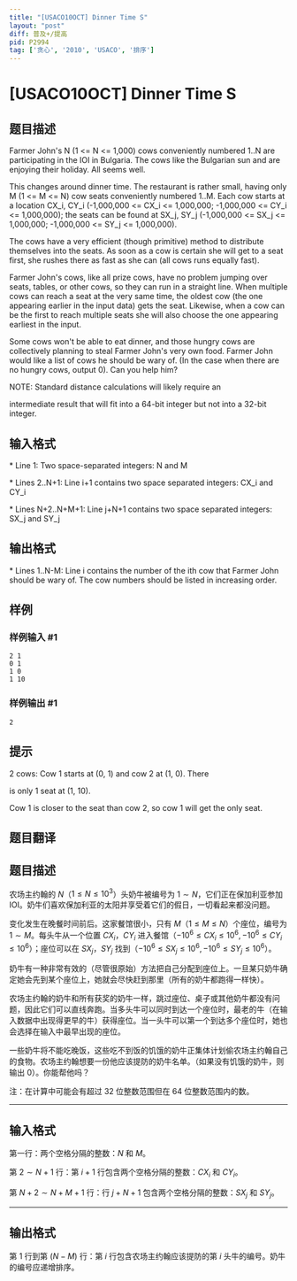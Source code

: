 ```yaml
---
title: "[USACO10OCT] Dinner Time S"
layout: "post"
diff: 普及+/提高
pid: P2994
tag: ['贪心', '2010', 'USACO', '排序']
---
```

# [USACO10OCT] Dinner Time S
## 题目描述

Farmer John's N (1 <= N <= 1,000) cows conveniently numbered 1..N are participating in the IOI in Bulgaria. The cows like the Bulgarian sun and are enjoying their holiday. All seems well.

This changes around dinner time. The restaurant is rather small, having only M (1 <= M <= N) cow seats conveniently numbered 1..M. Each cow starts at a location CX\_i, CY\_i (-1,000,000 <= CX\_i <= 1,000,000; -1,000,000 <= CY\_i <= 1,000,000); the seats can be found at SX\_j, SY\_j (-1,000,000 <= SX\_j <= 1,000,000; -1,000,000 <= SY\_j <= 1,000,000).

The cows have a very efficient (though primitive) method to distribute themselves into the seats. As soon as a cow is certain she will get to a seat first, she rushes there as fast as she can (all cows runs equally fast).

Farmer John's cows, like all prize cows, have no problem jumping over seats, tables, or other cows, so they can run in a straight line. When multiple cows can reach a seat at the very same time, the oldest cow (the one appearing earlier in the input data) gets the seat.  Likewise, when a cow can be the first to reach multiple seats she will also choose the one appearing earliest in the input.

Some cows won't be able to eat dinner, and those hungry cows are collectively planning to steal Farmer John's very own food. Farmer John would like a list of cows he should be wary of. (In the case when there are no hungry cows, output 0). Can you help him?

NOTE: Standard distance calculations will likely require an

intermediate result that will fit into a 64-bit integer but not into a 32-bit integer.
## 输入格式

\* Line 1: Two space-separated integers: N and M

\* Lines 2..N+1: Line i+1 contains two space separated integers: CX\_i and CY\_i

\* Lines N+2..N+M+1: Line j+N+1 contains two space separated integers: SX\_j and SY\_j
## 输出格式

\* Lines 1..N-M: Line i contains the number of the ith cow that Farmer John should be wary of. The cow numbers should be listed in increasing order.
## 样例

### 样例输入 #1
```
2 1 
0 1 
1 0 
1 10 

```
### 样例输出 #1
```
2 

```
## 提示

2 cows: Cow 1 starts at (0, 1) and cow 2 at (1, 0). There 

is only 1 seat at (1, 10). 

Cow 1 is closer to the seat than cow 2, so cow 1 will get the only seat.

## 题目翻译

## 题目描述

农场主约翰的 $N$（$1 \le N \le 10 ^ 3$）头奶牛被编号为 $1 \sim N$，它们正在保加利亚参加 IOI。奶牛们喜欢保加利亚的太阳并享受着它们的假日，一切看起来都没问题。

变化发生在晚餐时间前后。这家餐馆很小，只有 $M$（$1 \le M \le N$）个座位，编号为 $1 \sim M$。每头牛从一个位置 $CX_i$，$CY_i$ 进入餐馆（$-10 ^ 6 \le CX_i \le 10 ^ 6,-10 ^ 6 \le CY_i \le 10 ^ 6$）；座位可以在 $SX_j$，$SY_j$ 找到（$-10 ^ 6 \le SX_j \le10 ^ 6,-10 ^ 6\le SY_j\le 10 ^ 6$）。



奶牛有一种非常有效的（尽管很原始）方法把自己分配到座位上。一旦某只奶牛确定她会先到某个座位上，她就会尽快赶到那里（所有的奶牛都跑得一样快）。



农场主约翰的奶牛和所有获奖的奶牛一样，跳过座位、桌子或其他奶牛都没有问题，因此它们可以直线奔跑。当多头牛可以同时到达一个座位时，最老的牛（在输入数据中出现得更早的牛）获得座位。当一头牛可以第一个到达多个座位时，她也会选择在输入中最早出现的座位。



一些奶牛将不能吃晚饭，这些吃不到饭的饥饿的奶牛正集体计划偷农场主约翰自己的食物。农场主约翰想要一份他应该提防的奶牛名单。（如果没有饥饿的奶牛，则输出 $0$）。你能帮他吗？



注：在计算中可能会有超过 $32$ 位整数范围但在 $64$ 位整数范围内的数。

------------


## 输入格式

第一行：两个空格分隔的整数：$N$ 和 $M$。

第 $2 \sim N + 1$ 行：第 $i+1$ 行包含两个空格分隔的整数：$CX_i$ 和 $CY_i$。



第 $N+2 \sim N+M+1$ 行：行 $j+N+1$ 包含两个空格分隔的整数：$SX_j$ 和 $SY_j$。


------------

##  输出格式

第 $1$ 行到第 $(N-M)$ 行：第 $i$ 行包含农场主约翰应该提防的第 $i$ 头牛的编号。奶牛的编号应递增排序。


